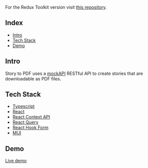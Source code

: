 For the Redux Toolkit version visit [this repository](https://github.com/iding-ir/redux-toolkit-story-to-pdf).

## Index

- [Intro](#intro)
- [Tech Stack](#tech-stack)
- [Demo](#demo)

## Intro

Story to PDF uses a [mockAPI](https://mockapi.io/) RESTful API to create stories that are downloadable as PDF files.

## Tech Stack

- [Typescript](https://www.typescriptlang.org/)
- [React](https://reactjs.org)
- [React Context API](https://reactjs.org/docs/context.html)
- [React Query](https://react-query.tanstack.com)
- [React Hook Form](https://react-hook-form.com)
- [MUI](https://mui.com)

## Demo

[Live demo](http://story-to-pdf.iding.ir)
